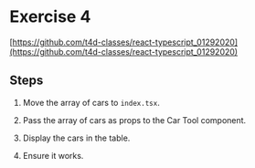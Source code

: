 # Exercise 4

[https://github.com/t4d-classes/react-typescript_01292020](https://github.com/t4d-classes/react-typescript_01292020)

## Steps

1. Move the array of cars to `index.tsx`.

2. Pass the array of cars as props to the Car Tool component.

3. Display the cars in the table.

4. Ensure it works.

